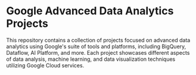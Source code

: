 # Google Advanced Data Analytics Projects

This repository contains a collection of projects focused on advanced data analytics using Google's suite of tools and platforms, including BigQuery, Dataflow, AI Platform, and more. Each project showcases different aspects of data analysis, machine learning, and data visualization techniques utilizing Google Cloud services.

